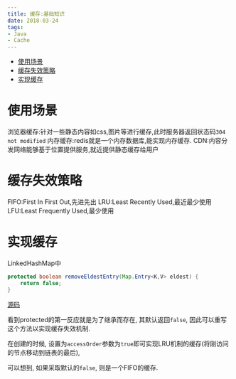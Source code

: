 ```yaml
---
title: 缓存:基础知识
date: 2018-03-24
tags:
- Java
- Cache
---
```


<!-- TOC -->

- [使用场景](#使用场景)
- [缓存失效策略](#缓存失效策略)
- [实现缓存](#实现缓存)

<!-- /TOC -->

# 使用场景

浏览器缓存:针对一些静态内容如css,图片等进行缓存,此时服务器返回状态码`304 not modified`
内存缓存:redis就是一个内存数据库,能实现内存缓存.
CDN:内容分发网络能够基于位置提供服务,就近提供静态缓存给用户


# 缓存失效策略

FIFO:First In First Out,先进先出
LRU:Least Recently Used,最近最少使用
LFU:Least Frequently Used,最少使用





# 实现缓存

LinkedHashMap中
```Java
protected boolean removeEldestEntry(Map.Entry<K,V> eldest) {
    return false;
}
```
[源码](https://github.com/openjdk/jdk14u/blob/master/src/java.base/share/classes/java/util/LinkedHashMap.java#L509)

看到protected的第一反应就是为了继承而存在, 其默认返回`false`, 因此可以重写这个方法以实现缓存失效机制.

在创建的时候, 设置为`accessOrder`参数为`true`即可实现LRU机制的缓存(将刚访问的节点移动到链表的最后),

可以想到, 如果采取默认的`false`, 则是一个FIFO的缓存.

